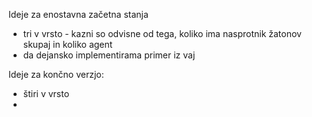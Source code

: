 Ideje za enostavna začetna stanja
- tri v vrsto - kazni so odvisne od tega, koliko ima nasprotnik žatonov skupaj in koliko agent
- da dejansko implementirama primer iz vaj

Ideje za končno verzjo:
- štiri v vrsto
- 

